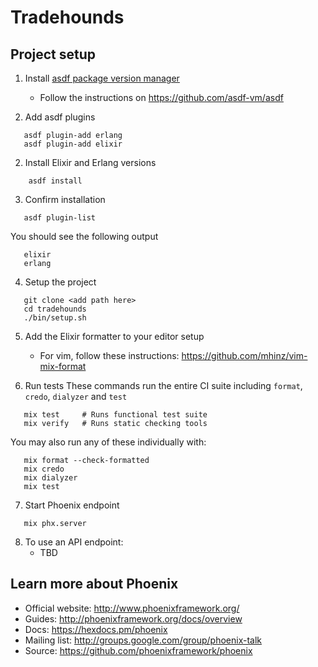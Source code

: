 # Tradehounds

## Project setup

1. Install [asdf package version manager](https://github.com/asdf-vm/asdf)
   * Follow the instructions on https://github.com/asdf-vm/asdf

1. Add asdf plugins
```
   asdf plugin-add erlang
   asdf plugin-add elixir
```

2. Install Elixir and Erlang versions
````
    asdf install
````

3. Confirm installation
```
   asdf plugin-list
```

You should see the following output
```
   elixir
   erlang
```

4. Setup the project
```
   git clone <add path here>
   cd tradehounds
   ./bin/setup.sh
```

5. Add the Elixir formatter to your editor setup
   * For vim, follow these instructions: https://github.com/mhinz/vim-mix-format

6. Run tests
These commands run the entire CI suite including `format`, `credo`, `dialyzer`
and `test`
```
   mix test     # Runs functional test suite
   mix verify   # Runs static checking tools
```

You may also run any of these individually with:
```
   mix format --check-formatted
   mix credo
   mix dialyzer
   mix test
```

7. Start Phoenix endpoint
```
   mix phx.server
```

8. To use an API endpoint:
   * TBD

## Learn more about Phoenix

  * Official website: http://www.phoenixframework.org/
  * Guides: http://phoenixframework.org/docs/overview
  * Docs: https://hexdocs.pm/phoenix
  * Mailing list: http://groups.google.com/group/phoenix-talk
  * Source: https://github.com/phoenixframework/phoenix
